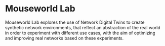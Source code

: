 # Mouseworld Lab 

Mouseworld Lab explores the use of Network Digital Twins to create synthetic network environments, that reflect an abstraction of the real world in order to experiment with different use cases, with the aim of optimizing and improving real networks based on these experiments.

